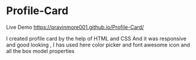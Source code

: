 # Profile-Card

Live Demo https://pravinmore001.github.io/Profile-Card/

I created profile card by the help of HTML and CSS And it was responsive and good looking , I has used here color picker and font awesome icon and all the box model properties


